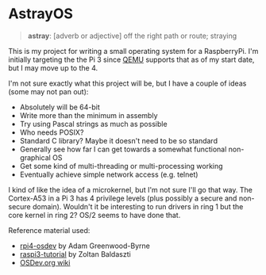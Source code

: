 AstrayOS
========

> **astray**: [adverb or adjective] off the right path or route; straying

This is my project for writing a small operating system for a RaspberryPi. I'm initially targeting the the Pi 3 since [QEMU](https://www.qemu.org) supports that as of my start date, but I may move up to the 4.

I'm not sure exactly what this project will be, but I have a couple of ideas (some may not pan out):

* Absolutely will be 64-bit
* Write more than the minimum in assembly
* Try using Pascal strings as much as possible
* Who needs POSIX?
* Standard C library? Maybe it doesn't need to be so standard
* Generally see how far I can get towards a somewhat functional non-graphical OS
* Get some kind of multi-threading or multi-processing working
* Eventually achieve simple network access (e.g. telnet)

I kind of like the idea of a microkernel, but I'm not sure I'll go that way. The Cortex-A53 in a Pi 3 has 4 privilege levels (plus possibly a secure and non-secure domain). Wouldn't it be interesting to run drivers in ring 1 but the core kernel in ring 2? OS/2 seems to have done that.

Reference material used:

* [rpi4-osdev](https://github.com/isometimes/rpi4-osdev) by Adam Greenwood-Byrne
* [raspi3-tutorial](https://github.com/bztsrc/raspi3-tutorial/) by Zoltan Baldaszti
* [OSDev.org wiki](https://wiki.osdev.org/Main_Page)
